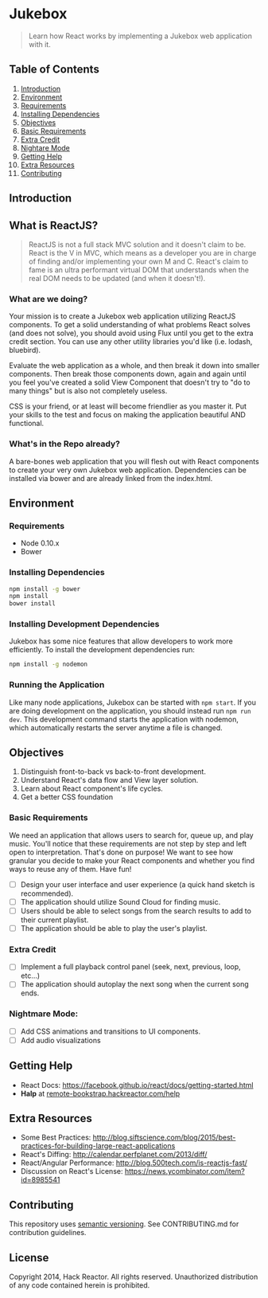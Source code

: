 # Jukebox

> Learn how React works by implementing a Jukebox web application with it.

## Table of Contents

1. [Introduction](#introduction)
1. [Environment](#environment)
  1. [Requirements](#requirements)
  1. [Installing Dependencies](#installing-dependencies)
1. [Objectives](#objectives)
  1. [Basic Requirements](#basic-requirements)
  1. [Extra Credit](#extra-credit)
  1. [Nightare Mode](#nightmare-mode)
1. [Getting Help](#getting-help)
1. [Extra Resources](#extra-resources)
1. [Contributing](#contributing)

## Introduction

## What is ReactJS?

> ReactJS is not a full stack MVC solution and it doesn't claim to be. React is the V in MVC, which means as a developer
you are in charge of finding and/or implementing your own M and C. React's claim to fame is an ultra performant virtual
DOM that understands when the real DOM needs to be updated (and when it doesn't!).

### What are we doing?

Your mission is to create a Jukebox web application utilizing ReactJS components.
To get a solid understanding of what problems React solves (and does not solve),
you should avoid using Flux until you get to the extra credit section. You can
use any other utility libraries you'd like (i.e. lodash, bluebird).

Evaluate the web application as a whole, and then break it down into smaller 
components. Then break those components down, again and again until you feel
you've created a solid View Component that doesn't try to "do to many things"
but is also not completely useless.

CSS is your friend, or at least will become friendlier as you master it. Put
your skills to the test and focus on making the application beautiful AND 
functional.

### What's in the Repo already?

A bare-bones web application that you will flesh out with React components
to create your very own Jukebox web application. Dependencies can be installed
via bower and are already linked from the index.html.

## Environment

### Requirements

  - Node 0.10.x
  - Bower

### Installing Dependencies

```bash
npm install -g bower
npm install
bower install
```

### Installing Development Dependencies

Jukebox has some nice features that allow developers to work more efficiently.
To install the development dependencies run:

```bash
npm install -g nodemon
```

### Running the Application

Like many node applications, Jukebox can be started with `npm start`. If you
are doing development on the application, you should instead run `npm run dev`.
This development command starts the application with nodemon, which automatically
restarts the server anytime a file is changed.

## Objectives

  1. Distinguish front-to-back vs back-to-front development.
  1. Understand React's data flow and View layer solution.
  1. Learn about React component's life cycles.
  1. Get a better CSS foundation

### Basic Requirements

We need an application that allows users to search for, queue up, and play music. You'll notice that
these requirements are not step by step and left open to interpretation. That's done on purpose! We
want to see how granular you decide to make your React components and whether you find ways to
reuse any of them. Have fun!

  - [ ] Design your user interface and user experience (a quick hand sketch is recommended).
  - [ ] The application should utilize Sound Cloud for finding music. 
  - [ ] Users should be able to select songs from the search results to add to their current playlist. 
  - [ ] The application should be able to play the user's playlist.

### Extra Credit

  - [ ] Implement a full playback control panel (seek, next, previous, loop, etc...)
  - [ ] The application should autoplay the next song when the current song ends.

### Nightmare Mode:

  - [ ] Add CSS animations and transitions to UI components.
  - [ ] Add audio visualizations

## Getting Help

  - React Docs: https://facebook.github.io/react/docs/getting-started.html
  - **Halp** at [remote-bookstrap.hackreactor.com/help]

## Extra Resources

  - Some Best Practices: http://blog.siftscience.com/blog/2015/best-practices-for-building-large-react-applications
  - React's Diffing: http://calendar.perfplanet.com/2013/diff/
  - React/Angular Performance: http://blog.500tech.com/is-reactjs-fast/
  - Discussion on React's License: https://news.ycombinator.com/item?id=8985541

## Contributing

This repository uses [semantic versioning][].
See CONTRIBUTING.md for contribution guidelines.

## License

Copyright 2014, Hack Reactor. All rights reserved. Unauthorized distribution of
any code contained herein is prohibited.

[node-inspector]: https://github.com/node-inspector/node-inspector
[semantic versioning]: http://semver.org/spec/v2.0.0.html
[CONTRIBUTING.md]: CONTRIBUTING.md
[remote-bookstrap.hackreactor.com/help]: http://remote-bookstrap.hackreactor.com/help

